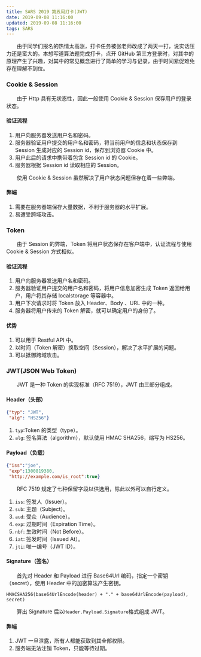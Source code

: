 ```yaml
---
title: SARS 2019 第五周打卡(JWT)
date: 2019-09-08 11:16:00
updated: 2019-09-08 11:16:00
tags: SARS
---
```

　　由于同学们报名的热情太高涨，打卡任务被张老师改成了两天一打，说实话压力还是蛮大的。本想写道算法题完成打卡，点开 GitHub 第三方登录时，对其中的原理产生了兴趣，对其中的常见概念进行了简单的学习与记录，由于时间紧促难免存在理解不到位。<!-- more -->

### Cookie & Session
　　由于 Http 具有无状态性，因此一般使用 Cookie & Session 保存用户的登录状态。

#### 验证流程
1. 用户向服务器发送用户名和密码。
2. 服务器验证用户提交的用户名和密码，将当前用户的信息和状态保存到 Session 生成对应的 Session id，保存到浏览器 Cookie 中。
3. 用户此后的请求中携带着包含 Session id 的 Cookie。
4. 服务器根据 Session id 读取相应的 Session。

　　使用 Cookie & Session 虽然解决了用户状态问题但存在着一些弊端。

#### 弊端
1. 需要在服务器端保存大量数据，不利于服务器的水平扩展。
2. 易遭受跨域攻击。

### Token
　　由于 Session 的弊端，Token 将用户状态保存在客户端中，认证流程与使用 Cookie & Session 方式相似。

#### 验证流程
1. 用户向服务器发送用户名和密码。
2. 服务器验证用户提交的用户名和密码，将用户信息加密生成 Token 返回给用户，用户将其存储 localstorage 等容器中。
3. 用户下次请求时将 Token 放入 Header、Body 、URL 中的一种。
4. 服务器将用户传来的 Token 解密，就可以确定用户的身份了。

#### 优势
1. 可以用于 Restful API 中。
2. 以时间（Token 解密）换取空间（Session），解决了水平扩展的问题。
3. 可以抵御跨域攻击。

### JWT(JSON Web Token)
　　JWT 是一种 Token 的实现标准（RFC 7519），JWT 由三部分组成。

#### Header（头部）
```json
{"typ": "JWT",
 "alg": "HS256"}
```
1. `typ`:Token 的类型（type）。
2. `alg`: 签名算法（algorithm），默认使用 HMAC SHA256，缩写为 HS256。

#### Payload（负载）
```json
{"iss":"joe",
 "exp":1300819380,
 "http://example.com/is_root":true}
```
　　RFC 7519 规定了七种保留字段以供选用，除此以外可以自行定义。
1. `iss`: 签发人（Issuer）。
2. `sub`: 主题（Subject）。
3. `aud`: 受众（Audience）。
4. `exp`: 过期时间（Expiration Time）。
5. `nbf`: 生效时间（Not Before）。
6. `iat`: 签发时间（Issued At）。
7. `jti`: 唯一编号（JWT ID）。

#### Signature（签名）
　　首先对 Header 和 Payload 进行 Base64Url 编码，指定一个密钥（secret），使用 Header 中的加密算法产生密钥。
```
HMACSHA256(base64UrlEncode(header) + "." + base64UrlEncode(payload), secret)
```
　　算出 Signature 后以`Header.Payload.Signature`格式组成 JWT。

#### 弊端
1. JWT 一旦泄露，所有人都能获取到其全部权限。
2. 服务端无法注销 Token，只能等待过期。